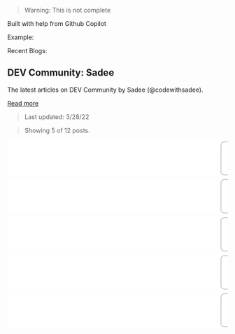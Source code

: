 > Warning: This is not complete

Built with help from Github Copilot

Example:

Recent Blogs:

<!-- blog-post-list:start -->
## DEV Community: Sadee

The latest articles on DEV Community by Sadee (@codewithsadee).

[Read more](https://dev.to/codewithsadee)
> Last updated: 3/28/22

> Showing 5 of 12 posts.

[![How to build NFT Marketplace website using HTML CSS JS](https://raw.githubusercontent.com/ErrorGamer2000/github-readme-blog-post-action/main/blog-post-list-output/DEV_Community__Sadee/How_to_build_NFT_Marketplace_website_using_HTML_CSS_JS.svg)](https://dev.to/codewithsadee/how-to-build-nft-marketplace-website-using-html-css-js-kh7)
[![How to build Audio stream app landing page using HTML CSS JS](https://raw.githubusercontent.com/ErrorGamer2000/github-readme-blog-post-action/main/blog-post-list-output/DEV_Community__Sadee/How_to_build_Audio_stream_app_landing_page_using_HTML_CSS_JS.svg)](https://dev.to/codewithsadee/how-to-build-audio-stream-app-landing-page-using-html-css-js-1960)
[![How to build personal portfolio using HTML CSS JavaScript](https://raw.githubusercontent.com/ErrorGamer2000/github-readme-blog-post-action/main/blog-post-list-output/DEV_Community__Sadee/How_to_build_personal_portfolio_using_HTML_CSS_JavaScript.svg)](https://dev.to/codewithsadee/how-to-build-personal-portfolio-using-html-css-javascript-37e2)
[![Modern eCommerce website with HTML CSS JS 2022](https://raw.githubusercontent.com/ErrorGamer2000/github-readme-blog-post-action/main/blog-post-list-output/DEV_Community__Sadee/Modern_eCommerce_website_with_HTML_CSS_JS_2022.svg)](https://dev.to/codewithsadee/modern-ecommerce-website-with-html-css-js-2022-142i)
[![Personal Blog Website using HTML CSS JS](https://raw.githubusercontent.com/ErrorGamer2000/github-readme-blog-post-action/main/blog-post-list-output/DEV_Community__Sadee/Personal_Blog_Website_using_HTML_CSS_JS.svg)](https://dev.to/codewithsadee/personal-blog-website-using-html-css-js-2en2)


<!-- blog-post-list:end -->
